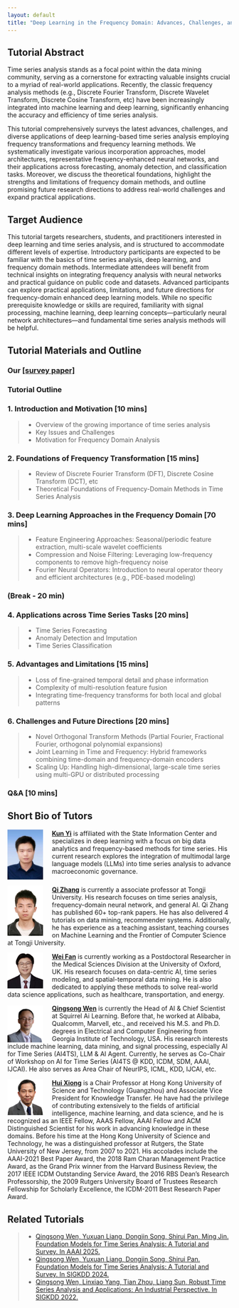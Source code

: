 ```yaml
---
layout: default
title: "Deep Learning in the Frequency Domain: Advances, Challenges, and Applications for Time Series Analysis"
---
```



## Tutorial Abstract

Time series analysis stands as a focal point within the data mining community, serving as a cornerstone for extracting valuable insights crucial to a myriad of real-world applications. Recently, the classic frequency analysis methods (e.g., Discrete Fourier Transform, Discrete Wavelet Transform, Discrete Cosine Transform, etc) have been increasingly integrated into machine learning and deep learning, significantly enhancing the accuracy and efficiency of time series analysis.

This tutorial comprehensively surveys the latest advances, challenges, and diverse applications of deep learning-based time series analysis employing frequency transformations and frequency learning methods. We systematically investigate various incorporation approaches, model architectures, representative frequency-enhanced neural networks, and their applications across forecasting, anomaly detection, and classification tasks. Moreover, we discuss the theoretical foundations, highlight the strengths and limitations of frequency domain methods, and outline promising future research directions to address real-world challenges and expand practical applications.

## Target Audience
This tutorial targets researchers, students, and practitioners interested in deep learning and time series analysis, and is structured to accommodate different levels of expertise. Introductory participants are expected to be familiar with the basics of time series analysis, deep learning, and frequency domain methods. Intermediate attendees will benefit from technical insights on integrating frequency analysis with neural networks and practical guidance on public code and datasets. Advanced participants can explore practical applications, limitations, and future directions for frequency-domain enhanced deep learning models. While no specific prerequisite knowledge or skills are required, familiarity with signal processing, machine learning, deep learning concepts—particularly neural network architectures—and fundamental time series analysis methods will be helpful.

## Tutorial Materials and Outline

### Our [[survey paper]](https://arxiv.org/abs/2302.02173) 

### Tutorial Outline

### 1. Introduction and Motivation [10 mins] 

  > - Overview of the growing importance of time series analysis
  > - Key Issues and Challenges
  > - Motivation for Frequency Domain Analysis

### 2. Foundations of Frequency Transformation [15 mins]

  > - Review of Discrete Fourier Transform (DFT), Discrete Cosine Transform (DCT), etc
  > - Theoretical Foundations of Frequency-Domain Methods in Time Series Analysis

### 3. Deep Learning Approaches in the Frequency Domain [70 mins]

  > - Feature Engineering Approaches: Seasonal/periodic feature extraction, multi-scale wavelet coefficients
  > - Compression and Noise Filtering: Leveraging low-frequency components to remove high-frequency noise
  > - Fourier Neural Operators: Introduction to neural operator theory and efficient architectures (e.g., PDE-based modeling)


### (Break - 20 min)


### 4. Applications across Time Series Tasks [20 mins]

  > - Time Series Forecasting
  > - Anomaly Detection and Imputation
  > - Time Series Classification


### 5. Advantages and Limitations [15 mins]

  > - Loss of fine-grained temporal detail and phase information
  > - Complexity of multi-resolution feature fusion
  > - Integrating time-frequency transforms for both local and global patterns


### 6. Challenges and Future Directions [20 mins]

  > - Novel Orthogonal Transform Methods (Partial Fourier, Fractional Fourier, orthogonal polynomial expansions)
  > - Joint Learning in Time and Frequency: Hybrid frameworks combining time-domain and frequency-domain encoders
  > - Scaling Up: Handling high-dimensional, large-scale time series using multi-GPU or distributed processing


### Q&A [10 mins]


## Short Bio of Tutors

<img align="left" src="figs/kunyi.jpeg" width="80" style="margin-right: 20px;">**[Kun Yi](https://github.com/aikunyi)** is affiliated with the State Information Center and specializes in deep learning with a focus on big data analytics and
frequency-based methods for time series. His current research explores the integration of multimodal large language models (LLMs) into time series analysis to advance macroeconomic governance.
<br clear="left">

<img align="left" src="figs/qizhang.jpg" width="80" style="margin-right: 20px;">**[Qi Zhang](https://sites.google.com/view/qizhang-bit-uts)** is currently a associate professor at Tongji University. His research focuses on time series analysis, frequency-domain neural network, and general AI. Qi Zhang has published 60+ top-rank papers. He has also delivered 4 tutorials on data mining, recommender systems. Additionally, he has experience as a teaching assistant, teaching courses on Machine Learning and the Frontier of Computer Science at Tongji University.
<br clear="left">

<img align="left" src="figs/weifan.jpg" width="80" style="margin-right: 20px;">**[Wei Fan](https://weifan.site)** is currently working as a Postdoctoral Researcher in the Medical Sciences Division at the University of Oxford, UK. His research focuses on data-centric AI, time series modeling, and spatial-temporal data mining. He is also dedicated to applying these methods to solve real-world data science applications, such as healthcare, transportation, and energy. 
<br clear="left">

<img align="left" src="figs/qingsongwen.png" width="80" style="margin-right: 20px;">**[Qingsong Wen](qingsongedu@gmail.com)** is currently the Head of AI & Chief Scientist at Squirrel Ai Learning. Before that, he worked at Alibaba, Qualcomm, Marvell, etc., and received his M.S. and Ph.D. degrees in Electrical and Computer Engineering from Georgia Institute of Technology,  USA. His research interests include machine learning, data mining, and signal processing, especially AI for Time Series (AI4TS), LLM & AI Agent. Currently, he serves as Co-Chair of Workshop on AI for Time Series (AI4TS @ KDD, ICDM, SDM, AAAI, IJCAI). He also serves as Area Chair of NeurIPS, ICML, KDD, IJCAI, etc.
<br clear="left">

<img align="left" src="figs/huixiong.png" width="80" style="margin-right: 20px;">**[Hui Xiong]( https://www.hkust-gz.edu.cn/people/hui-xiong/)** is a Chair Professor at Hong Kong University of Science and Technology (Guangzhou) and Associate Vice President for Knowledge Transfer. He have had the privilege of contributing extensively to the fields of artificial intelligence, machine learning, and data science, and he is recognized as an IEEE Fellow, AAAS Fellow, AAAI Fellow and ACM Distinguished Scientist for his work in advancing knowledge in these domains. Before his time at the Hong Kong University of Science and Technology, he was a distinguished professor at Rutgers, the State University of New Jersey, from 2007 to 2021. His accolades include the AAAI-2021 Best Paper Award, the 2018 Ram Charan Management Practice Award, as the Grand Prix winner from the Harvard Business Review, the 2017 IEEE ICDM Outstanding Service Award, the 2016 RBS Dean’s Research Professorship, the 2009 Rutgers University Board of Trustees Research Fellowship for Scholarly Excellence, the ICDM-2011 Best Research Paper Award.
<br clear="left">


## Related Tutorials
  > - [Qingsong Wen, Yuxuan Liang, Dongjin Song, Shirui Pan, Ming Jin. Foundation Models for Time Series Analysis: A Tutorial and Survey. In AAAI 2025.](https://aaai.org/conference/aaai/aaai-25/tutorial-and-lab-list)
  > - [Qingsong Wen, Yuxuan Liang, Dongjin Song, Shirui Pan. Foundation Models for Time Series Analysis: A Tutorial and Survey. In SIGKDD 2024.](https://wenhaomin.github.io/FM4TS.github.io/)
  > - [Qingsong Wen, Linxiao Yang, Tian Zhou, Liang Sun, Robust Time Series Analysis and Applications: An Industrial Perspective. In SIGKDD 2022.](https://qingsongedu.github.io/timeseries-tutorial-kdd-2022/)



<script type="text/javascript" id="clustrmaps" src="//clustrmaps.com/map_v2.js?d=b6BS2zVobvt0L0oFSuPX_FQATkqZcU2tDTPgGEiwG3s&cl=ffffff&w=a"></script>

